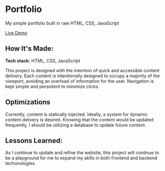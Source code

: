 # Portfolio
My simple portfolio built in raw HTML, CSS, JavaScript

[Live Demo](https://johnnyjaywu.github.io/portfolio/)

## How It's Made:

**Tech stack:** HTML, CSS, JavaScript

This project is designed with the intention of quick and accessible content delivery. Each content is intentionally designed to occupy a majority of the viewport, avoiding an overload of information for the user. Navigation is kept simple and persistent to minimize clicks.

## Optimizations

Currently, content is statically injected. Ideally, a system for dynamic content delivery is desired. Knowing that the content would be updated frequently, I should be utilizing a database to update future content.

## Lessons Learned:

As I continue to update and refine the website, this project will continue to be a playground for me to expand my skills in both frontend and backend techonologies.
